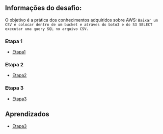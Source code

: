 ## Informações do desafio:
O objetivo é a prática dos conhecimentos adquiridos sobre AWS: ``Baixar um  CSV e colocar dentro de um bucket e atráves do boto3 e do S3 SELECT executar uma query SQL no arquivo CSV.  ``


### Etapa 1
- [Etapa1](../Desafio/Etapas/LimpezaDataset/)  
### Etapa 2
- [Etapa2](../Desafio/Etapas/QuerySQL/)
### Etapa 3
- [Etapa3](../Desafio/Etapas/ExecutandoBoto3/)

## Aprendizados
- [Etapa3](../Desafio/Aprendizados/)